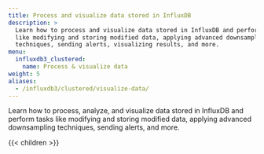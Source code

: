 ```yaml
---
title: Process and visualize data stored in InfluxDB
description: >
  Learn how to process and visualize data stored in InfluxDB and perform tasks
  like modifying and storing modified data, applying advanced downsampling
  techniques, sending alerts, visualizing results, and more.
menu:
  influxdb3_clustered:
    name: Process & visualize data
weight: 5
aliases:
  - /influxdb3/clustered/visualize-data/
---
```


Learn how to process, analyze, and visualize data stored in InfluxDB and perform
tasks like modifying and storing modified data, applying advanced downsampling
techniques, sending alerts, and more.

{{< children >}}
